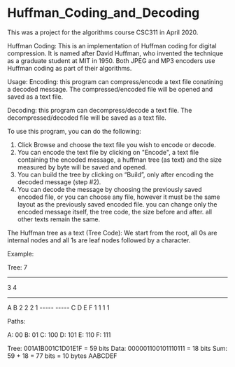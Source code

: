 # Huffman_Coding_and_Decoding

This was a project for the algorithms course CSC311 in April 2020.

Huffman Coding:
This is an implementation of Huffman coding for digital compression.
It is named after David Huffman, who invented the technique as a graduate student at MIT in 1950.
Both JPEG and MP3 encoders use Huffman coding as part of their algorithms.

Usage:
Encoding: this program can compress/encode a text file conatining a decoded message.
The compressed/encoded file will be opened and saved as a text file.

Decoding: this program can decompress/decode a text file.
The decompressed/decoded file will be saved as a text file.

To use this program, you can do the following:

1. Click Browse and choose the text file you wish to encode or decode.
2. You can encode the text file by clicking on
"Encode", a text file containing the encoded message, a huffman tree (as text) and the size measured by byte will be saved and opened.
3. You can build the tree by clicking on “Build”, only after encoding the decoded message (step #2).
4. You can decode the message by choosing the previously saved encoded file,
or you can choose any file, however it must be the same layout as the previously saved encoded file.
you can change only the encoded message itself, the tree code, the size before and after.
all other texts remain the same.

The Huffman tree as a text (Tree Code):
We start from the root, all 0s are internal nodes and all 1s are leaf nodes followed by a character.

Example:

Tree:
        7
 - ------------
  3           4
-----     ---------
A   B     2       2
2   1   -----   -----
        C   D   E   F
        1   1   1   1

Paths:

A: 00
B: 01
C: 100
D: 101
E: 110
F: 111

Tree: 001A1B001C1D01E1F = 59 bits
Data: 000001100101110111 = 18 bits
Sum: 59 + 18 = 77 bits = 10 bytes
AABCDEF
